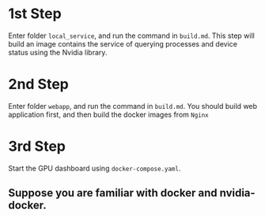 # 1st Step
Enter folder `local_service`, and run the command in `build.md`. This step will build an image contains the service of querying processes and device status using the Nvidia library.

# 2nd Step
Enter folder `webapp`, and run the command in `build.md`. You should build web application first, and then build the docker images from `Nginx`

# 3rd Step
Start the GPU dashboard using `docker-compose.yaml`.

## Suppose you are familiar with docker and nvidia-docker.
